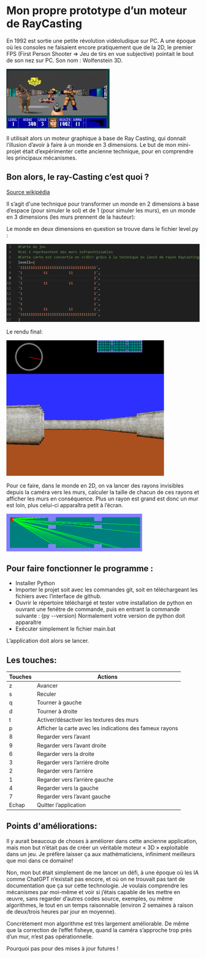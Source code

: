 # Mon propre prototype d’un moteur de RayCasting

En 1992 est sortie une petite révolution vidéoludique sur PC. A une époque où les consoles ne faisaient encore pratiquement que de la 2D, le premier FPS (First Person Shooter => Jeu de tirs en vue subjective) pointait le bout de son nez sur PC. Son nom : Wolfenstein 3D.

![Wolfenstein](./assets/pourDescription/Wolfenstein3D.webp)

Il utilisait alors un moteur graphique à base de Ray Casting, qui donnait l’illusion d’avoir à faire à un monde en 3 dimensions.
Le but de mon mini-projet était d’expérimenter cette ancienne technique, pour en comprendre les principaux mécanismes.

## Bon alors, le ray-Casting c’est quoi ?
[Source wikipédia](https://fr.wikipedia.org/wiki/Raycasting)

Il s’agit d'une technique pour transformer un monde en 2 dimensions à base d’espace (pour simuler le sol) et de 1 (pour simuler les murs), en un monde en 3 dimensions (les murs prennent de la hauteur): 

Le monde en deux dimensions en question se trouve dans le fichier level.py :

![Principe](./assets/pourDescription/Principe-1.png)

Le rendu final:

![Rendu final](./assets/pourDescription/renduFinal.png)

Pour ce faire, dans le monde en 2D, on va lancer des rayons invisibles depuis la caméra vers les murs, calculer la taille de chacun de ces rayons et afficher les murs en conséquence.
Plus un rayon est grand est donc un mur est loin, plus celui-ci apparaîtra petit à l’écran. 

![Principe suite](./assets/pourDescription/Principe-2.png)

## Pour faire fonctionner le programme :
- Installer Python
- Importer le projet soit avec les commandes git, soit en téléchargeant les fichiers avec l’interface de github.
- Ouvrir le répertoire téléchargé et tester votre installation de python en ouvrant une fenêtre de commande, puis en entrant la commande suivante : (py --version) 
Normalement votre version de python doit apparaître
- Exécuter simplement le fichier main.bat

L’application doit alors se lancer.

## Les touches:

|Touches |Actions|
|----------------------------------|----------------------------------|
|z	|Avancer|
|s	|Reculer|
|q	|Tourner à gauche|
|d	|Tourner à droite|
|t	|Activer/désactiver les textures des murs|
|p	|Afficher la carte avec les indications des fameux rayons|
|8	|Regarder vers l’avant|
|9	|Regarder vers l’avant droite|
|6	|Regarder vers la droite|
|3	|Regarder vers l’arrière droite|
|2	|Regarder vers l’arrière|
|1	|Regarder vers l’arrière gauche|
|4	|Regarder vers la gauche|
|7	|Regarder vers l’avant gauche|
|Echap	|Quitter l’application|

## Points d'améliorations:
Il y aurait beaucoup de choses à améliorer dans cette ancienne application, mais mon but n’était pas de créer un véritable moteur « 3D » exploitable dans un jeu. Je préfère laisser ça aux mathématiciens, infiniment meilleurs que moi dans ce domaine!

Non, mon but était simplement de me lancer un défi, à une époque où les IA comme ChatGPT n’existait pas encore, et où on ne trouvait pas tant de documentation que ça sur cette technologie. Je voulais comprendre les mécanismes par moi-même et voir si j’étais capable de les mettre en œuvre, sans regarder d’autres codes source, exemples, ou même algorithmes, le tout en un temps raisonnable (environ 2 semaines à raison de deux/trois heures par jour en moyenne).

Concrètement mon algorithme est très largement améliorable. De même que la correction de l’effet fisheye, quand la caméra s’approche trop près d’un mur, n’est pas opérationnelle.

Pourquoi pas pour des mises à jour futures ! 